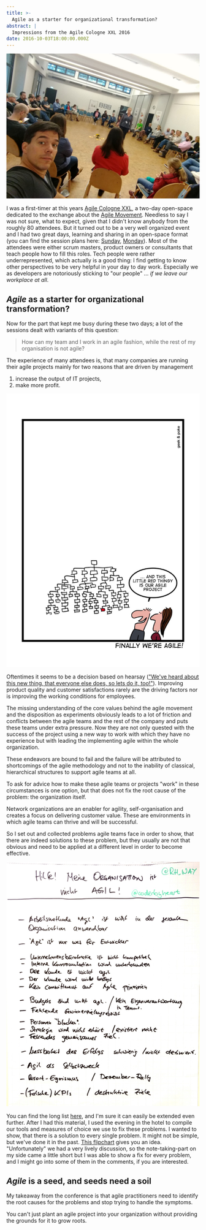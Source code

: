 ```yaml
---
title: >-
  Agile as a starter for organizational transformation?
abstract: |
  Impressions from the Agile Cologne XXL 2016
date: 2016-10-03T18:00:00.000Z
---
```


![Agile Cologne XXL 2016](../media/agile-cologne-xxl-2016/hero.jpeg)

I was a first-timer at this years [Agile Cologne XXL][1], a two-day open-space
dedicated to the exchange about the [Agile Movement][2]. Needless to say I was
not sure, what to expect, given that I didn't know anybody from the roughly 80
attendees. But it turned out to be a very well organized event and I had two
great days, learning and sharing in an open-space format (you can find the
session plans here: [Sunday][su], [Monday][mo]). Most of the attendees were
either scrum masters, product owners or consultants that teach people how to
fill this roles. Tech people were rather underrepresented, which actually is a
good thing: I find getting to know other perspectives to be very helpful in your
day to day work. Especially we as developers are notoriously sticking to "our
people" … _if we leave our workplace at all_.

## _Agile_ as a starter for organizational transformation?

Now for the part that kept me busy during these two days; a lot of the sessions
dealt with variants of this question:

> How can my team and I work in an agile fashion, while the rest of my
> organisation is not agile?

The experience of many attendees is, that many companies are running their agile
projects mainly for two reasons that are driven by management

1. increase the output of IT projects,
2. make more profit.

![1*nwNT2FhSgjq9FHogVI87dw](../media/agile-cologne-xxl-2016/1_nwNT2FhSgjq9FHogVI87dw.jpeg)

Oftentimes it seems to be a decision based on hearsay (["We've heard about this
new thing, that everyone else does, so lets do it, too!"][gap]). Improving
product quality and customer satisfactions rarely are the driving factors nor is
improving the working conditions for employees.

The missing understanding of the core values behind the agile movement and the
disposition as experiments obviously leads to a lot of friction and conflicts
between the agile teams and the rest of the company and puts these teams under
extra pressure. Now they are not only quested with the success of the project
using a new way to work with which they have no experience but with leading the
implementing agile within the whole organization.

These endeavors are bound to fail and the failure will be attributed to
shortcomings of the agile methodology and not to the inability of classical,
hierarchical structures to support agile teams at all.

To ask for advice how to make these agile teams or projects "work" in these
circumstances is one option, but that does not fix the root cause of the
problem: the organization itself.

Network organizations are an enabler for agility, self-organisation and creates
a focus on delivering customer value. These are environments in which agile
teams can thrive and will be successful.

So I set out and collected problems agile teams face in order to show, that
there are indeed solutions to these problem, but they usually are not that
obvious and need to be applied at a different level in order to become
effective.

![1*woxzYPiopsfBm4nwPIOT5Q](../media/agile-cologne-xxl-2016/1_woxzYPiopsfBm4nwPIOT5Q.jpeg)

You can find the long list [here][probs], and I'm sure it can easily be extended
even further. After I had this material, I used the evening in the hotel to
compile our tools and measures of choice we use to fix these problems. I wanted
to show, that there is a solution to every single problem. It might not be
simple, but we've done it in the past. [This flipchart][solution] gives you an
idea. "Unfortunately" we had a very lively discussion, so the note-taking-part
on my side came a little short but I was able to show a fix for every problem,
and I might go into some of them in the comments, if you are interested.

## _Agile_ is a seed, and seeds need a soil

My takeaway from the conference is that agile practitioners need to identify the
root causes for the problems and stop trying to handle the symptoms.

You can't just plant an agile project into your organization without providing
the grounds for it to grow roots.

[1]: http://agilecologne.de/
[2]: http://agilemanifesto.org/
[su]:
  https://www.flickr.com/photos/tacker/30109096515/in/album-72157671333742283/
[mo]:
  https://www.flickr.com/photos/tacker/29481516243/in/album-72157671333742283/
[gap]: http://geek-and-poke.com/geekandpoke/2016/4/26/finally-agile
[probs]:
  https://www.flickr.com/photos/tacker/29994987272/in/album-72157671333742283/
[solution]:
  https://www.flickr.com/photos/tacker/29481083554/in/album-72157671333742283/
